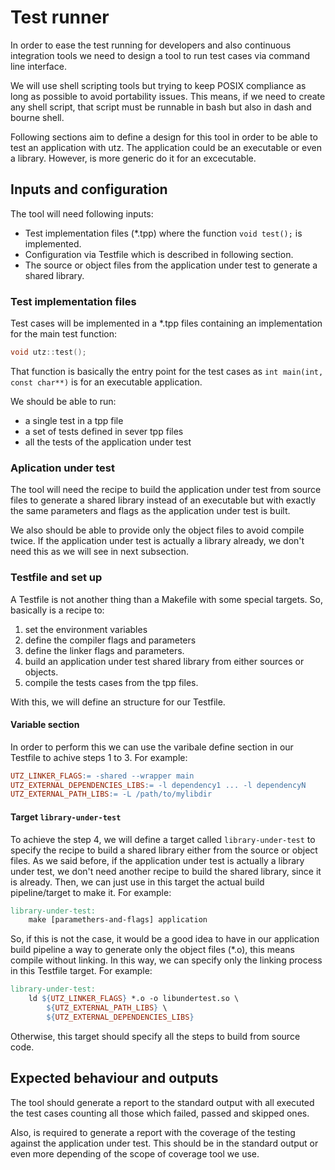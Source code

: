 # Test runner
In order to ease the test running for developers and also continuous integration tools we need to design a tool to run test cases via command line interface.

We will use shell scripting tools but trying to keep POSIX compliance as long as possible to avoid portability issues. This means, if we need to create any shell script, that script must be runnable in bash but also in dash and bourne shell.

Following sections aim to define a design for this tool in order to be able to test an application with utz. The application could be an executable or even a library. However, is more generic do it for an excecutable.

## Inputs and configuration
The tool will need following inputs:
* Test implementation files (*.tpp) where the function `void test();` is implemented.
* Configuration via Testfile which is described in following section.
* The source or object files from the application under test to generate a shared library.

### Test implementation files
Test cases will be implemented in a *.tpp files containing an implementation for the main test function:
```C++
void utz::test();
```

That function is basically the entry point for the test cases as `int main(int, const char**)` is for an executable application.

We should be able to run:
* a single test in a tpp file
* a set of tests defined in sever tpp files
* all the tests of the application under test

### Aplication under test
The tool will need the recipe to build the application under test from source files to generate a shared library instead of an executable but with exactly the same parameters and flags as the application under test is built.

We also should be able to provide only the object files to avoid compile twice. If the application under test is actually a library already, we don't need this as we will see in next subsection.

### Testfile and set up
A Testfile is not another thing than a Makefile with some special targets. So, basically is a recipe to:
1. set the environment variables
2. define the compiler flags and parameters
3. define the linker flags and parameters.
4. build an application under test shared library from either sources or objects.
5. compile the tests cases from the tpp files.

With this, we will define an structure for our Testfile.

#### Variable section
In order to perform this we can use the varibale define section in our Testfile to achive steps 1 to 3. For example:
```Makefile
UTZ_LINKER_FLAGS:= -shared --wrapper main
UTZ_EXTERNAL_DEPENDENCIES_LIBS:= -l dependency1 ... -l dependencyN
UTZ_EXTERNAL_PATH_LIBS:= -L /path/to/mylibdir
```

#### Target `library-under-test`
To achieve the step 4, we will define a target called `library-under-test` to specify the recipe to build a shared library either from the source or object files. As we said before, if the application under test is actually a library under test, we don't need another recipe to build the shared library, since it is already. Then, we can just use in this target the actual build pipeline/target to make it. For example:
```Makefile
library-under-test:
	make [paramethers-and-flags] application
```

So, if this is not the case, it would be a good idea to have in our application build pipeline a way to generate only the object files (*.o), this means compile without linking. In this way, we can specify only the linking process in this Testfile target. For example:
```Makefile
library-under-test:
	ld ${UTZ_LINKER_FLAGS} *.o -o libundertest.so \
		${UTZ_EXTERNAL_PATH_LIBS} \
		${UTZ_EXTERNAL_DEPENDENCIES_LIBS}
```

Otherwise, this target should specify all the steps to build from source code.

## Expected behaviour and outputs
The tool should generate a report to the standard output with all executed the test cases counting all those which failed, passed and skipped ones.

Also, is required to generate a report with the coverage of the testing against the application under test. This should be in the standard output or even more depending of the scope of coverage tool we use.
